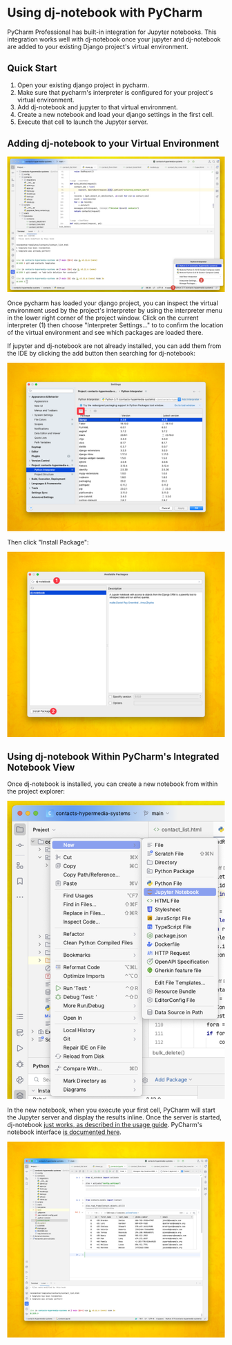 # Using dj-notebook with PyCharm

PyCharm Professional has built-in integration for Jupyter notebooks. This integration works well with dj-notebook once your jupyter and dj-notebook are added to your existing Django project's virtual environment.

## Quick Start

1. Open your existing django project in pycharm.
2. Make sure that pycharm's interpreter is configured for your project's virtual environment.
3. Add dj-notebook and jupyter to that virtual environment.
4. Create a new notebook and load your django settings in the first cell.
5. Execute that cell to launch the Jupyter server.

## Adding dj-notebook to your Virtual Environment

![PyCharm Interpreter Menu](img/pycharm/interpreter_menu.png)

Once pycharm has loaded your django project, you can inspect the virtual environment used by the project's interpreter by using the interpreter menu in the lower right corner of the project window. Click on the current interpreter (1) then choose "Interpreter Settings..." to to confirm the location of the virtual environment and see which packages are loaded there.

If jupyter and dj-notebook are not already installed, you can add them from the IDE by clicking the add button then searching for dj-notebook:

![PyCharm - Add package](img/pycharm/add_package.png)

Then click "Install Package":

![PyCharm - Install dj-notebook](img/pycharm/install_dj-notebook.png)

## Using dj-notebook Within PyCharm's Integrated Notebook View

Once dj-notebook is installed, you can create a new notebook from within the project explorer:

![PyCharm - Create new notebook](img/pycharm/create_notebook.png)

In the new notebook, when you execute your first cell, PyCharm will start the Jupyter server and display the results inline. Once the server is started, dj-notebook [just works, as described in the usage guide](https://dj-notebook.readthedocs.io/en/latest/usage/). PyCharm's notebook interface [is documented here](https://www.jetbrains.com/help/pycharm/jupyter-notebook-support.html#ui).

![PyCharm - working notebook](img/pycharm/notebook_working.png)

